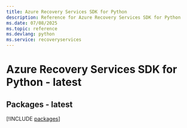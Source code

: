 ```yaml
---
title: Azure Recovery Services SDK for Python
description: Reference for Azure Recovery Services SDK for Python
ms.date: 07/08/2025
ms.topic: reference
ms.devlang: python
ms.service: recoveryservices
---
```

# Azure Recovery Services SDK for Python - latest
## Packages - latest
[!INCLUDE [packages](recovery-services-index.md)]